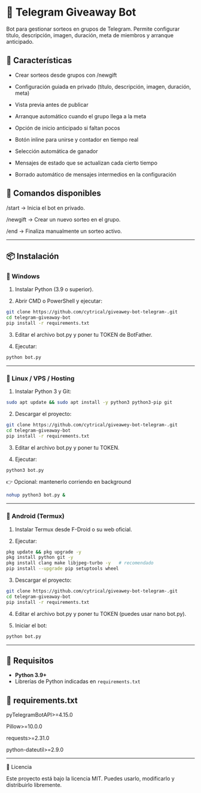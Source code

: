 # 🎁 Telegram Giveaway Bot

Bot para gestionar sorteos en grupos de Telegram.
Permite configurar título, descripción, imagen, duración, meta de miembros y arranque anticipado.

## 🚀 Características

- Crear sorteos desde grupos con /newgift

- Configuración guiada en privado (título, descripción, imagen, duración, meta)

- Vista previa antes de publicar

- Arranque automático cuando el grupo llega a la meta

- Opción de inicio anticipado si faltan pocos

- Botón inline para unirse y contador en tiempo real

- Selección automática de ganador

- Mensajes de estado que se actualizan cada cierto tiempo

- Borrado automático de mensajes intermedios en la configuración


## 📖 Comandos disponibles

/start → Inicia el bot en privado.

/newgift → Crear un nuevo sorteo en el grupo.

/end → Finaliza manualmente un sorteo activo.



---

## 📦 Instalación

### 🔹 Windows

1. Instalar Python (3.9 o superior).


2. Abrir CMD o PowerShell y ejecutar:
 ```bash
git clone https://github.com/cytrical/giveawey-bot-telegram-.git
cd telegram-giveaway-bot
pip install -r requirements.txt
```


3. Editar el archivo bot.py y poner tu TOKEN de BotFather.


4. Ejecutar:
 ```bash
python bot.py
```



---

### 🔹 Linux / VPS / Hosting

1. Instalar Python 3 y Git:
```bash
sudo apt update && sudo apt install -y python3 python3-pip git
```

2. Descargar el proyecto:
```bash
git clone https://github.com/cytrical/giveawey-bot-telegram-.git
cd telegram-giveaway-bot
pip install -r requirements.txt
```


3. Editar el archivo bot.py y poner tu TOKEN.


4. Ejecutar:
```bash
python3 bot.py
```


👉 Opcional: mantenerlo corriendo en background
```bash
nohup python3 bot.py &
```

---

### 🔹 Android (Termux)

1. Instalar Termux desde F-Droid o su web oficial.


2. Ejecutar:
```bash
pkg update && pkg upgrade -y
pkg install python git -y
pkg install clang make libjpeg-turbo -y   # recomendado
pip install --upgrade pip setuptools wheel
```

3. Descargar el proyecto:
```bash
git clone https://github.com/cytrical/giveawey-bot-telegram-.git
cd telegram-giveaway-bot
pip install -r requirements.txt
```

4. Editar el archivo bot.py y poner tu TOKEN (puedes usar nano bot.py).


5. Iniciar el bot:
```bash
python bot.py
```



---

## 📜 Requisitos

- **Python 3.9+**
- Librerías de Python indicadas en `requirements.txt`

## 📂 requirements.txt

pyTelegramBotAPI>=4.15.0

Pillow>=10.0.0

requests>=2.31.0

python-dateutil>=2.9.0

---

📜 Licencia

Este proyecto está bajo la licencia MIT.
Puedes usarlo, modificarlo y distribuirlo libremente.
